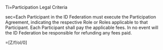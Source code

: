 Ti=Participation Legal Criteria

sec=Each Participant in the ID Federation must execute the Participation Agreement, indicating the respective Role or Roles applicable to that Participant. Each Participant shall pay the applicable fees. In no event will the ID Federation be responsible for refunding any fees paid.

=[Z/f/ol/0]
